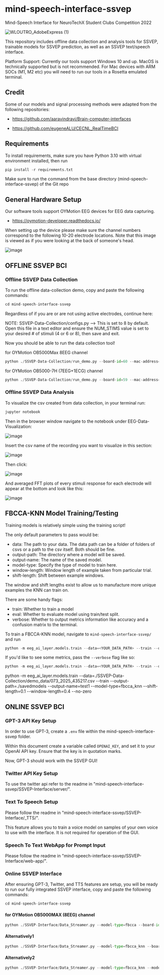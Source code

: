 # mind-speech-interface-ssvep

Mind-Speech Interface for NeuroTechX Student Clubs Competition 2022

![WLOUTRO_AdobeExpress (1)](https://user-images.githubusercontent.com/34819737/199123399-dfecfffb-84dd-4d42-a0aa-7affcd69d9f5.gif)

This repository includes offline data collection and analysis tools for SSVEP, trainable models for SSVEP prediction, as well as an SSVEP text/speech interface.

Platform Support: Currently our tools support Windows 10 and up. MacOS is technically supported but is not recommended. For Mac devices with ARM SOCs (M1, M2 etc) you will need to run our tools in a Rosetta emulated terminal.

## Credit

Some of our models and signal processing methods were adapted from the following repositories:

- <https://github.com/aaravindravi/Brain-computer-interfaces>

- <https://github.com/eugeneALU/CECNL_RealTimeBCI>

## Requirements

To install requirements, make sure you have Python 3.10 with virtual environment installed, then run

```python
pip install -r requirements.txt
```

Make sure to run the command from the base directory (mind-speech-interface-ssvep) of the Git repo

## General Hardware Setup

Our software tools support OYMotion EEG devices for EEG data capturing.

- <https://oymotion-developer.readthedocs.io/>

When setting up the device please make sure the channel numbers correspond to the following 10-20 electrode locations.
Note that this image is viewed as if you were looking at the back of someone's head.

![image](https://user-images.githubusercontent.com/34819737/178824314-7b1296b8-cdd2-424b-86ef-b65fec7e2d6e.png)

## OFFLINE SSVEP BCI

### Offline SSVEP Data Collection

To run the offline data-collection demo, copy and paste the following commands:

```python
cd mind-speech-interface-ssvep
```

Regardless of if you are or are not using active electrodes, continue here:

NOTE: SSVEP-Data-Collection/configs.py --> This is set to 8 by default. Open this file in a text editor and ensure the NUM_STIMS value is set to your desired # of stimuli (4 or 6 or 8), then save and exit.

Now you should be able to run the data collection tool!

for OYMotion OB5000Max 8EEG channel

```python
python ./SSVEP-Data-Collection/run_demo.py --board-id=60 --mac-address=C4:64:E3:D8:E4:F1 --timeout=10
```

for OYMotion OB5000-7H (7EEG+1ECG) channel

```python
python ./SSVEP-Data-Collection/run_demo.py --board-id=59 --mac-address=24:71:89:EF:27:8F --timeout=10
```

### Offline SSVEP Data Analysis

To visualize the csv created from data collection, in your terminal run:

```python
jupyter notebook
```

Then in the browser window navigate to the notebook under EEG-Data-Visualization:

![image](https://user-images.githubusercontent.com/34819737/177415768-4630ae1e-c9fb-4b94-b82f-02cc252556d5.png)

Insert the csv name of the recording you want to visualize in this section:

![image](https://user-images.githubusercontent.com/34819737/177419300-542e8df2-8f5a-4344-a61d-9f73770efc00.png)

Then click:

![image](https://user-images.githubusercontent.com/34819737/177414726-94eec197-3778-4231-90ac-487477b04ebf.png)

And averaged FFT plots of every stimuli response for each electrode will appear at the bottom and look like this:

![image](https://user-images.githubusercontent.com/34819737/177415446-e1ec3b81-8d0d-49e0-97e5-822074659387.png)

## FBCCA-KNN Model Training/Testing

Training models is relatively simple using the training script!

The only default parameters to pass would be:

- data: The path to your data. The data path can be a folder of folders of csvs or a path to the csv itself. Both should be fine.
- output-path: The directory where a model will be saved.
- output-name: The name of the saved model.
- model-type: Specify the type of model to train here.
- window-length: Window length of example taken from particular trial.
- shift-length: Shift between example windows.

The window and shift lengths exist to allow us to manufacture more unique examples the KNN can train on.

There are some handy flags:

- train: Whether to train a model
- eval: Whether to evaluate model using train/test split.
- verbose: Whether to output metrics information like accuracy and a confusion matrix to the terminal.

To train a FBCCA-KNN model, navigate to `mind-speech-interface-ssvep/` and run

```python
python -m eeg_ai_layer.models.train --data=<YOUR_DATA_PATH> --train --output-path=<YOUR_MODEL_OUTPUT_PATH> --output-name=<YOUR_MODEL_NAME> --model-type=fbcca_knn --shift-length=<SECONDS> --window-length=<SECONDS> --no-zero
```

If you'd like to see some metrics, pass the `--verbose` flag like so:

```python
python -m eeg_ai_layer.models.train --data=<YOUR_DATA_PATH> --train --output-path=<YOUR_MODEL_OUTPUT_PATH> --output-name=<YOUR_MODEL_NAME> --model-type=fbcca_knn --shift-length=<SECONDS> --window-length=<SECONDS> --no-zero --verbose 
```

python -m eeg_ai_layer.models.train --data=./SSVEP-Data-Collection/demo_data/073_2025_435217.csv --train --output-path=./savedmodels --output-name=test1 --model-type=fbcca_knn --shift-length=0.1 --window-length=0.4 --no-zero

## ONLINE SSVEP BCI

### GPT-3 API Key Setup

In order to use GPT-3, create a ```.env``` file within the mind-speech-interface-ssvep folder.

Within this document create a variable called ```OPENAI_KEY```, and set it to your OpenAI API key. Ensure that the key is in quotation marks.

Now, GPT-3 should work with the SSVEP GUI!

### Twitter API Key Setup

To use the twitter api refer to the readme in "mind-speech-interface-ssvep/SSVEP-Interface/server/".

### Text To Speech Setup

Please follow the readme in "mind-speech-interface-ssvep/SSVEP-Interface/_TTS/".

This feature allows you to train a voice model on samples of your own voice to use with the interface. It is not required for operation of the GUI.

### Speech To Text WebApp for Prompt Input

Please follow the readme in "mind-speech-interface-ssvep/SSVEP-Interface/web-app/".

### Online SSVEP Interface

After ensuring GPT-3, Twitter, and TTS features are setup, you will be ready to run our fully integrated SSVEP interface, copy and paste the following commands:

```python
cd mind-speech-interface-ssvep
```

#### for OYMotion OB5000MAX (8EEG) channel

```python
python ./SSVEP-Interface/Data_Streamer.py --model-type=fbcca --board-id=60 --mac-address=C4:64:E3:D8:E4:F1 --timeout=10
```

#### Alternatively1

```python
python ./SSVEP-Interface/Data_Streamer.py --model-type=fbcca_knn --board-id=60 --mac-address=C4:64:E3:D8:E4:F1 --timeout=10
```

#### Alternatively2

```python
python ./SSVEP-Interface/Data_Streamer.py --model-type=fbcca_knn --model-path=eeg-ai-layer/models/savedmodels/modelname.model  --board-id=60 --mac-address=C4:64:E3:D8:E4:F1 --timeout=10
```
